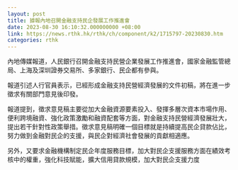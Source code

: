 ```yaml
---
layout: post
title: 據報內地召開金融支持民企發展工作推進會
date: 2023-08-30 16:10:32.000000000 +08:00
link: https://news.rthk.hk/rthk/ch/component/k2/1715797-20230830.htm
categories: rthk
---
```


內地傳媒報道，人民銀行召開金融支持民營企業發展工作推進會，國家金融監管總局、上海及深圳證券交易所、多家銀行、民企都有參與。

報道引述人行官員表示，已經形成金融支持民營經濟發展的文件初稿，將在進一步徵求有關部門意見後印發。

報道提到，徵求意見稿主要從加大金融資源要素投入、發揮多層次資本市場作用、便利跨境融資、強化政策激勵和融資配套等方面，對金融支持民營經濟發展壯大，提出若干針對性政策舉措。徵求意見稿明確一個目標就是持續提高民企貸款佔比，努力做到金融對民企的支援，與民企對經濟社會發展的貢獻相適應。

另外，又要求金融機構制定民企年度服務目標，加大對民企支援服務方面在績效考核中的權重，強化科技賦能，擴大信用貸款規模，加大對民企支援力度
